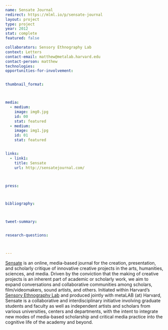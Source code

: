 ```yaml
---
name: Sensate Journal
redirect: https://mlml.io/p/sensate-journal
layout: project
type: project
year: 2012
stat: complete
featured: false

collaborators: Sensory Ethnography Lab
context: Letters
contact-email: matthew@metalab.harvard.edu
contact-person: matthew
technologies: 
opportunities-for-involvement: 


thumbnail_format:



media:
  - medium:
    image: img0.jpg
    id: 00
    stat: featured
  - medium:
    image: img1.jpg
    id: 01
    stat: featured


links:
  - link1: 
    title: Sensate
    url: http://sensatejournal.com/



press:



bibliography:



tweet-summary:


research-questions:



---
```


[Sensate](http://sensatejournal.com/) is an online, media-based journal for the creation, presentation, and scholarly critique of innovative creative projects in the arts, humanities, sciences, and media. Driven by the conviction that the making of creative projects is an inherent part of academic or scholarly work, we aim to expand conversations and collaborative communities among scholars, film/videomakers, sound artists, and others. Initiated within Harvard’s [Sensory Ethnography Lab](http://sel.fas.harvard.edu/) and produced jointly with metaLAB (at) Harvard, Sensate is a collaborative and interdisciplinary initiative involving graduate students and faculty as well as independent artists and scholars from various universities, centers and departments, with the intent to integrate new modes of media-based scholarship and critical media practice into the cognitive life of the academy and beyond.


